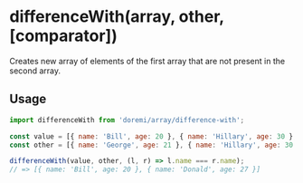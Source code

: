 # differenceWith(array, other, [comparator])

Creates new array of elements of the first array that are not present in the second array.

## Usage

```js
import differenceWith from 'doremi/array/difference-with';

const value = [{ name: 'Bill', age: 20 }, { name: 'Hillary', age: 30 }, { name: 'Barak', age: 25 }, { name: 'Donald', age: 27 }];
const other = [{ name: 'George', age: 21 }, { name: 'Hillary', age: 30 }, { name: 'Barak', age: 24 }, { name: 'John', age: 29 }];

differenceWith(value, other, (l, r) => l.name === r.name);
// => [{ name: 'Bill', age: 20 }, { name: 'Donald', age: 27 }]
```

